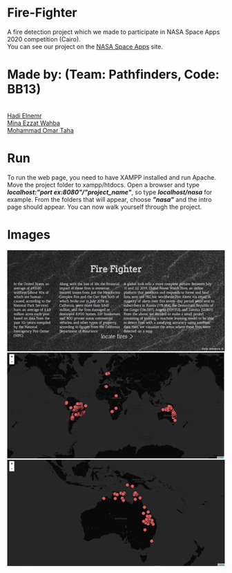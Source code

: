 # Fire-Fighter

A fire detection project which we made to participate in NASA Space Apps 2020 competition (Cairo).
<br>You can see our project on the [NASA Space Apps](https://2020.spaceappschallenge.org/challenges/inform/automated-detection-hazards/teams/pathfinders-1/project) site.

# Made by: (Team: Pathfinders, Code: BB13)
<br>[Hadi Elnemr](https://github.com/HadiElnemr/)
<br> [Mina Ezzat Wahba](https://github.com/minaezzat2000)
<br>[Mohammad Omar Taha](https://github.com/MohammadOTaha)

# Run

To run the web page, you need to have XAMPP installed and run Apache. Move the project folder to xampp/htdocs. Open a browser and type <b><i>localhost:"port ex:8080"/"project_name"</i></b>, so type <i><b>localhost/nasa</i></b> for example. From the folders that will appear, choose <b><i>"nasa"</i></b> and the intro page should appear. You can now walk yourself through the project.

# Images
![Intro Page](https://github.com/HadiElnemr/Fire-Fighter/blob/main/Images/IntroPage.png)
![Map with fires detected](https://github.com/HadiElnemr/Fire-Fighter/blob/main/Images/Map1.png)
![](https://github.com/HadiElnemr/Fire-Fighter/blob/main/Images/Map2.png)
